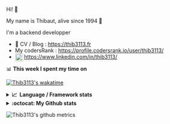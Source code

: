 Hi! 👋

My name is Thibaut, alive since 1994 🍷

I'm a backend developper

-   📝 CV / Blog : https://thib3113.fr
-   My codersRank : https://profile.codersrank.io/user/thib3113/
-   <a href="https://www.linkedin.com/in/thib3113/"><img align="left" alt="Thib3113's Linkedin" width="21px" src="https://raw.githubusercontent.com/peterthehan/peterthehan/master/assets/linkedin.svg" /></a> https://www.linkedin.com/in/thib3113/

📊 **This week I spent my time on**

[![Thib3113's wakatime](https://github-readme-stats.vercel.app/api/wakatime?username=thib3113&layout=default&theme=dracula&langs_count=6&hide_title=true&hide_border=true)](https://wakatime.com/@thib3113)

<details>
  <summary><b>📈&nbsp;&nbsp;Language&nbsp;/&nbsp;Framework stats</b></summary>
  <br/>  
  <a href='https://profile.codersrank.io/user/thib3113/'>
  <img src='http://cr-skills-chart-widget.azurewebsites.net/api/api?username=thib3113&padding=30&skills=php,batchfile,javascript,less,mysql,reactjs,scss,shell,typescript,vue'>
  </a>
</details>

<details>
  <summary><b>:octocat: My Github stats</b></summary>
  <br/>  
  
  <img src="https://github-readme-stats.vercel.app/api?username=thib3113&theme=dracula&show_icons=true&" alt="Thib3113's GitHub stats" />

<!--START_SECTION:activity-->

1. 🎉 Merged PR [#316](https://github.com/thib3113/unifi-client/pull/316) in [thib3113/unifi-client](https://github.com/thib3113/unifi-client)
2. 🗣 Commented on [#149](https://github.com/Art-of-WiFi/UniFi-API-client/issues/149) in [Art-of-WiFi/UniFi-API-client](https://github.com/Art-of-WiFi/UniFi-API-client)
3. 🗣 Commented on [#149](https://github.com/Art-of-WiFi/UniFi-API-client/issues/149) in [Art-of-WiFi/UniFi-API-client](https://github.com/Art-of-WiFi/UniFi-API-client)
4. 🗣 Commented on [#149](https://github.com/Art-of-WiFi/UniFi-API-client/issues/149) in [Art-of-WiFi/UniFi-API-client](https://github.com/Art-of-WiFi/UniFi-API-client)
5. 🗣 Commented on [#149](https://github.com/Art-of-WiFi/UniFi-API-client/issues/149) in [Art-of-WiFi/UniFi-API-client](https://github.com/Art-of-WiFi/UniFi-API-client)
 <!--END_SECTION:activity-->

</details>

![Thib3113's github metrics](https://gist.githubusercontent.com/thib3113/83a96e16f8bca103f1b0e376186c66ec/raw/github-metrics.svg)
